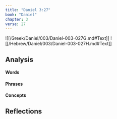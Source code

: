 ```yaml
---
title: "Daniel 3:27"
book: "Daniel"
chapter: 3
verse: 27
---
```

![[/Greek/Daniel/003/Daniel-003-027G.md#Text]]
![[/Hebrew/Daniel/003/Daniel-003-027H.md#Text]]

## Analysis

#### Words

#### Phrases

#### Concepts

## Reflections
